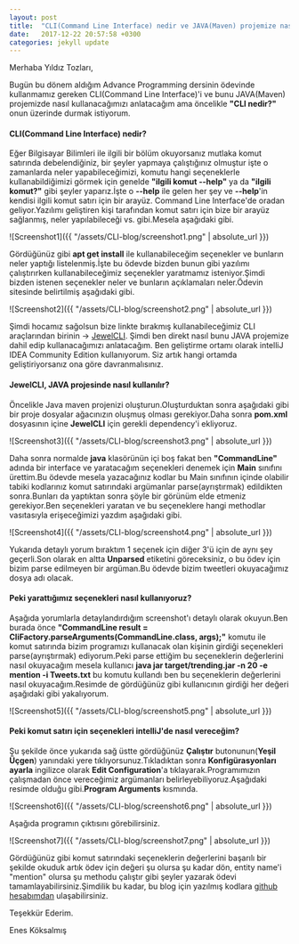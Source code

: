 ```yaml
---
layout: post
title:  "CLI(Command Line Interface) nedir ve JAVA(Maven) projemize nasıl ekleriz?"
date:   2017-12-22 20:57:58 +0300
categories: jekyll update
---
```


Merhaba Yıldız Tozları,

Bugün bu dönem aldığım Advance Programming dersinin ödevinde kullanmamız gereken CLI(Command Line Interface)'i ve bunu JAVA(Maven) projemizde nasıl kullanacağımızı anlatacağım ama öncelikle **"CLI nedir?"** onun üzerinde durmak istiyorum.

#### **CLI(Command Line Interface) nedir?**

Eğer Bilgisayar Bilimleri ile ilgili bir bölüm okuyorsanız mutlaka komut satırında debelendiğiniz, bir şeyler yapmaya çalıştığınız olmuştur işte o zamanlarda neler yapabileceğimizi, komutu hangi seçeneklerle kullanabildiğimizi görmek için genelde **"ilgili komut --help"** ya da **"ilgili komut?"** gibi şeyler yaparız.İşte o **--help** ile gelen her şey ve **--help**'in kendisi ilgili komut satırı için bir arayüz. Command Line Interface'de oradan geliyor.Yazılımı geliştiren kişi tarafından komut satırı için bize bir arayüz sağlanmış, neler yapılabileceği vs. gibi.Mesela aşağıdaki gibi.

![Screenshot1]({{ "/assets/CLI-blog/screenshot1.png" | absolute_url }})

Gördüğünüz gibi **apt get install** ile kullanabileceğim seçenekler ve bunların neler yaptığı listelenmiş.İşte bu ödevde bizden bunun gibi yazılımı çalıştırırken kullanabileceğimiz seçenekler yaratmamız isteniyor.Şimdi bizden istenen seçenekler neler ve bunların açıklamaları neler.Ödevin sitesinde belirtilmiş aşağıdaki gibi.

![Screenshot2]({{ "/assets/CLI-blog/screenshot2.png" | absolute_url }})

Şimdi hocamız sağolsun bize linkte bırakmış kullanabileceğimiz CLI araçlarından birinin -> [JewelCLI](http://jewelcli.lexicalscope.com/). Şimdi ben direkt nasıl bunu JAVA projemize dahil edip kullanacağımızı anlatacağım. Ben geliştirme ortamı olarak intelliJ IDEA Community Edition kullanıyorum. Siz artık hangi ortamda geliştiriyorsanız ona göre davranmalısınız.

#### **JewelCLI, JAVA projesinde nasıl kullanılır?**

Öncelikle Java maven projenizi oluşturun.Oluşturduktan sonra aşağıdaki gibi bir proje dosyalar ağacınızın oluşmuş olması gerekiyor.Daha sonra **pom.xml** dosyasının içine **JewelCLI** için gerekli dependency'i ekliyoruz.

![Screenshot3]({{ "/assets/CLI-blog/screenshot3.png" | absolute_url }})


 Daha sonra normalde **java** klasörünün içi boş fakat ben **"CommandLine"** adında bir interface ve yaratacağım seçenekleri denemek için **Main** sınıfını ürettim.Bu ödevde mesela yazacağınız kodlar bu Main sınıfının içinde olabilir tabiki kodlarınız komut satırındaki argümanlar parse(ayrıştırmak) edildikten sonra.Bunları da yaptıktan sonra şöyle bir görünüm elde etmeniz gerekiyor.Ben seçenekleri yaratan ve bu seçeneklere hangi methodlar vasıtasıyla erişeceğimizi yazdım aşağıdaki gibi.

![Screenshot4]({{ "/assets/CLI-blog/screenshot4.png" | absolute_url }})

Yukarıda detaylı yorum bıraktım 1 seçenek için diğer 3'ü için de aynı şey geçerli.Son olarak en altta **Unparsed** etiketini göreceksiniz, o bu ödev için bizim parse edilmeyen bir argüman.Bu ödevde bizim tweetleri okuyacağımız dosya adı olacak.

#### **Peki yarattığımız seçenekleri nasıl kullanıyoruz?**

Aşağıda yorumlarla detaylandırdığım screenshot'ı detaylı olarak okuyun.Ben burada önce **"CommandLine result = CliFactory.parseArguments(CommandLine.class, args);"** komutu ile komut satırında bizim programızı kullanacak olan kişinin girdiği seçenekleri parse(ayrıştırmak) ediyorum.Peki parse ettiğim bu seçeneklerin değerlerini nasıl okuyacağım mesela kullanıcı **java jar target/trending.jar -n 20 -e mention -i Tweets.txt**
bu komutu kullandı ben bu seçeneklerin değerlerini nasıl okuyacağım.Resimde de gördüğünüz gibi kullanıcının girdiği her değeri aşağıdaki gibi yakalıyorum.

![Screenshot5]({{ "/assets/CLI-blog/screenshot5.png" | absolute_url }})

#### **Peki komut satırı için seçenekleri intelliJ'de nasıl vereceğim?**

Şu şekilde önce yukarıda sağ üstte gördüğünüz **Çalıştır** butonunun(**Yeşil Üçgen**) yanındaki yere tıklıyorsunuz.Tıkladıktan sonra **Konfigürasyonları ayarla** ingilizce olarak **Edit Configuration**'a tıklayarak.Programımızın çalışmadan önce vereceğimiz argümanları belirleyebiliyoruz.Aşağıdaki resimde olduğu gibi.**Program Arguments** kısmında.

![Screenshot6]({{ "/assets/CLI-blog/screenshot6.png" | absolute_url }})

Aşağıda programın çıktısını görebilirsiniz.

![Screenshot7]({{ "/assets/CLI-blog/screenshot7.png" | absolute_url }})

Gördüğünüz gibi komut satırındaki seçeneklerin değerlerini başarılı bir şekilde okuduk artık ödev için değeri şu olursa şu kadar dön, entity name'i "mention" olursa şu methodu çalıştır gibi şeyler yazarak ödevi tamamlayabilirsiniz.Şimdilik bu kadar, bu blog için yazılmış kodlara [github hesabımdan](https://github.com/koksalmis/trending) ulaşabilirsiniz.

Teşekkür Ederim.

Enes Köksalmış




